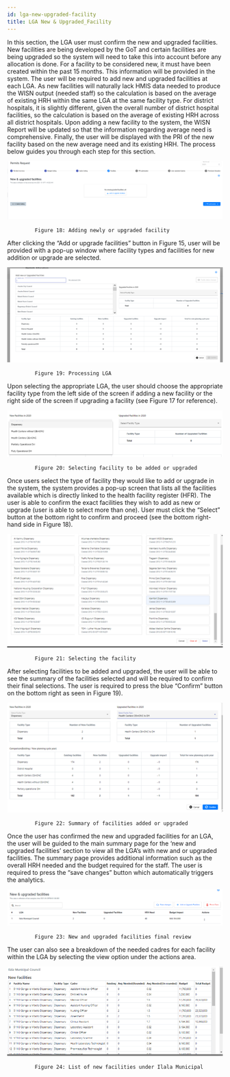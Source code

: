 ```yaml
---
id: lga-new-upgraded-facility
title: LGA New & Upgraded_Facility
---
```


In this section, the LGA user must confirm the new and upgraded facilities. New facilities are being developed by the GoT and certain facilities are being upgraded so the system will need to take this into account before any allocation is done. For a facility to be considered new, it must have been created within the past 15 months. This information will be provided in the system. The user will be required to add new and upgraded facilities at each LGA. 
As new facilities will naturally lack HMIS data needed to produce the WISN output (needed staff) so the calculation is based on the average of existing HRH within the same LGA at the same facility type. For district hospitals, it is slightly different, given the overall number of district hospital facilities, so the calculation is based on the average of existing HRH across all district hospitals. Upon adding a new facility to the system, the WISN Report will be updated so that the information regarding average need is comprehensive. Finally, the user will be displayed with the PRI of the new facility based on the new average need and its existing HRH. The process below guides you through each step for this section. 

![img alt](/img/lga_facility1.png)

             Figure 18: Adding newly or upgraded facility

After clicking the “Add or upgrade facilities” button in Figure 15, user will be provided with a pop-up window where facility types and facilities for new addition or upgrade are selected.


![img alt](/img/lga_facility2.png)

             Figure 19: Processing LGA
            
Upon selecting the appropriate LGA, the user should choose the appropriate facility type from the left side of the screen if adding a new facility or the right side of the screen if upgrading a facility (see Figure 17 for reference).

![img alt](/img/lga_facility3.png)

             Figure 20: Selecting facility to be added or upgraded

Once users select the type of facility they would like to add or upgrade in the system, the system provides a pop-up screen that lists all the facilities available which is directly linked to the health facility register (HFR). The user is able to confirm the exact facilities they wish to add as new or upgrade (user is able to select more than one). User must click the “Select” button at the bottom right to confirm and proceed (see the bottom right-hand side in Figure 18).

![img alt](/img/lga_facility4.png)

             Figure 21: Selecting the facility

After selecting facilities to be added and upgraded, the user will be able to see the summary of the facilities selected and will be required to confirm their final selections. The user is required to press the blue “Confirm” button on the bottom right as seen in Figure 19).

![img alt](/img/lga_facility5.png)

             Figure 22: Summary of facilities added or upgraded
            
Once the user has confirmed the new and upgraded facilities for an LGA, the user will be guided to the main summary page for the ‘new and upgraded facilities’ section to view all the LGA’s with new and or upgraded facilities. The summary page provides additional information such as the overall HRH needed and the budget required for the staff. The user is required to press the “save changes” button which automatically triggers the analytics.

![img alt](/img/lga_facility6.png)

             Figure 23: New and upgraded facilities final review

The user can also see a breakdown of the needed cadres for each facility within the LGA by selecting the view option under the actions area. 

![img alt](/img/lga_facility7.png)

             Figure 24: List of new facilities under Ilala Municipal



